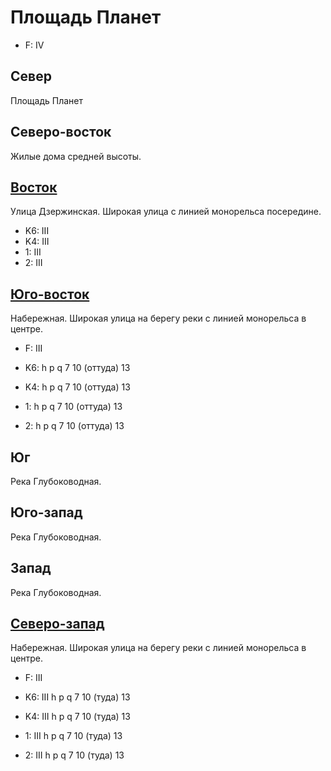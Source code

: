 # Площадь Планет

* F:    IV

## Север

Площадь Планет

## Северо-восток

Жилые дома средней высоты.

## [Восток](./10460100.md)

Улица Дзержинская.
Широкая улица с линией монорельса посередине.

* K6:   III
* K4:   III
* 1:    III
* 2:    III

## [Юго-восток](./10485125.md)

Набережная.
Широкая улица на берегу реки с линией монорельса в центре.

* F:    III

* K6:   h   p   q
        7   10 (оттуда) 13
* K4:   h   p   q
        7   10 (оттуда) 13
* 1:    h   p   q
        7   10 (оттуда) 13
* 2:    h   p   q
        7   10 (оттуда) 13

## Юг

Река Глубоководная.

## Юго-запад

Река Глубоководная.

## Запад

Река Глубоководная.

## [Северо-запад](./10435095.md)

Набережная.
Широкая улица на берегу реки с линией монорельса в центре.

* F:    III

* K6:   III
        h   p   q
        7   10 (туда)   13
* K4:   III
        h   p   q
        7   10 (туда)   13
* 1:    III
        h   p   q
        7   10 (туда)   13
* 2:    III
        h   p   q
        7   10 (туда)   13
